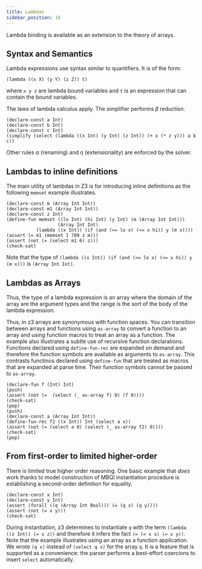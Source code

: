 ```yaml
---
title: Lambdas
sidebar_position: 16
---
```


Lambda binding is available as an extension to the theory of arrays.

## Syntax and Semantics

Lambda expressions use syntax similar to quantifiers. It is of the form:

```
(lambda ((x X) (y Y) (z Z)) t)
```

where `x y z` are lambda bound variables and `t` is an expression that can contain the bound variables. 

The laws of lambda calculus apply. 
The simplifier performs $\beta$ reduction.

```z3
(declare-const a Int)
(declare-const b Int)
(declare-const c Int)
(simplify (select (lambda ((x Int) (y Int) (z Int)) (+ x (* z y))) a b c))
```

Other rules $\alpha$ (renaming) and $\eta$ (extensionality) are enforced by the solver.

## Lambdas to inline definitions

The main utility of lambdas in Z3 is for introducing inline definitions as the following `memset` example illustrates.

```z3
(declare-const m (Array Int Int))
(declare-const m1 (Array Int Int))
(declare-const z Int)
(define-fun memset ((lo Int) (hi Int) (y Int) (m (Array Int Int))) 
                   (Array Int Int) 
           (lambda ((x Int)) (if (and (<= lo x) (<= x hi)) y (m x))))
(assert (= m1 (memset 1 700 z m)))
(assert (not (= (select m1 6) z)))
(check-sat)
```

Note that the type of `(lambda ((x Int)) (if (and (<= lo x) (<= x hi)) y (m x)))` is `(Array Int Int)`. 


## Lambdas as Arrays

Thus, the type of a lambda expression is an array where the domain of the 
array are the argument types and the range is the sort of the body of the lambda expression.

Thus, in z3 arrays are synonymous with function spaces. You can transition between arrays and 
functions using `as-array` to convert a function to an array and using function macros to treat an array as a function. 
The example also illustrates a subtle use of recursive function declarations.
Functions declared using `define-fun-rec` are expanded on demand and therefore the function symbols are available as arguments to `as-array`.
This contrasts functinos declared using `define-fun` that are treated as macros that are expanded at parse time. Their function symbols cannot be passed to `as-array`.

```z3
(declare-fun f (Int) Int)
(push)
(assert (not (=  (select (_ as-array f) 0) (f 0))))
(check-sat)
(pop)
(push)
(declare-const a (Array Int Int))
(define-fun-rec f2 ((x Int)) Int (select a x))
(assert (not (= (select a 0) (select (_ as-array f2) 0))))
(check-sat)
(pop)
```

## From first-order to limited higher-order

There is limited true higher order reasoning. One basic example that _does_ work thanks to model construction of MBQI instantiation procedure
is establishing a second-order definition for equality.

```z3
(declare-const x Int)
(declare-const y Int)
(assert (forall ((q (Array Int Bool))) (= (q x) (q y))))
(assert (not (= x y)))
(check-sat)
```

During instantiation, z3 determines to instantiate `q` with the term `(lambda ((z Int)) (= x z))` and therefore it infers the fact `(= (= x x) (= x y))`.
Note that the example illustrates using an array as a function application. We wrote `(q x)` instead of `(select q x)` for the array `q`. 
It is a feature that is supported as a convenience: the parser performs a best-effort coercions to insert `select` automatically. 
